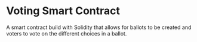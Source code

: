 # Voting Smart Contract

A smart contract build with Solidity that allows for ballots to be created and voters to vote on the different choices in a ballot.
